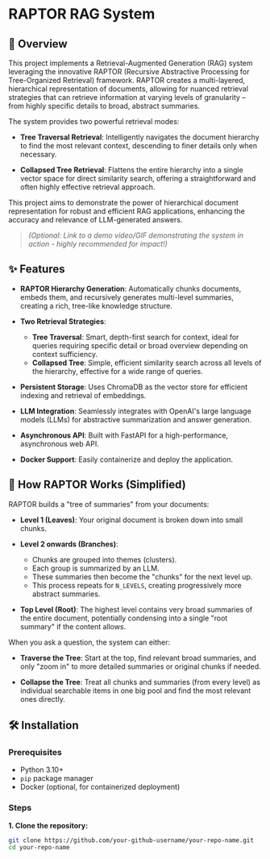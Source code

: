 # RAPTOR RAG System

## 🚀 Overview

This project implements a Retrieval-Augmented Generation (RAG) system leveraging the innovative RAPTOR (Recursive Abstractive Processing for Tree-Organized Retrieval) framework. RAPTOR creates a multi-layered, hierarchical representation of documents, allowing for nuanced retrieval strategies that can retrieve information at varying levels of granularity – from highly specific details to broad, abstract summaries.

The system provides two powerful retrieval modes:

- **Tree Traversal Retrieval**: Intelligently navigates the document hierarchy to find the most relevant context, descending to finer details only when necessary.

- **Collapsed Tree Retrieval**: Flattens the entire hierarchy into a single vector space for direct similarity search, offering a straightforward and often highly effective retrieval approach.

This project aims to demonstrate the power of hierarchical document representation for robust and efficient RAG applications, enhancing the accuracy and relevance of LLM-generated answers.

> _(Optional: Link to a demo video/GIF demonstrating the system in action - highly recommended for impact!)_

## ✨ Features

- **RAPTOR Hierarchy Generation**: Automatically chunks documents, embeds them, and recursively generates multi-level summaries, creating a rich, tree-like knowledge structure.

- **Two Retrieval Strategies**:
  - **Tree Traversal**: Smart, depth-first search for context, ideal for queries requiring specific detail or broad overview depending on context sufficiency.
  - **Collapsed Tree**: Simple, efficient similarity search across all levels of the hierarchy, effective for a wide range of queries.

- **Persistent Storage**: Uses ChromaDB as the vector store for efficient indexing and retrieval of embeddings.

- **LLM Integration**: Seamlessly integrates with OpenAI's large language models (LLMs) for abstractive summarization and answer generation.

- **Asynchronous API**: Built with FastAPI for a high-performance, asynchronous web API.

- **Docker Support**: Easily containerize and deploy the application.

## 🧠 How RAPTOR Works (Simplified)

RAPTOR builds a "tree of summaries" from your documents:

- **Level 1 (Leaves)**: Your original document is broken down into small chunks.

- **Level 2 onwards (Branches)**:
  - Chunks are grouped into themes (clusters).
  - Each group is summarized by an LLM.
  - These summaries then become the "chunks" for the next level up.
  - This process repeats for `N_LEVELS`, creating progressively more abstract summaries.

- **Top Level (Root)**: The highest level contains very broad summaries of the entire document, potentially condensing into a single "root summary" if the content allows.

When you ask a question, the system can either:

- **Traverse the Tree**: Start at the top, find relevant broad summaries, and only "zoom in" to more detailed summaries or original chunks if needed.

- **Collapse the Tree**: Treat all chunks and summaries (from every level) as individual searchable items in one big pool and find the most relevant ones directly.

## 🛠️ Installation

### Prerequisites

- Python 3.10+
- `pip` package manager
- Docker (optional, for containerized deployment)

### Steps

**1. Clone the repository:**

```bash
git clone https://github.com/your-github-username/your-repo-name.git
cd your-repo-name
